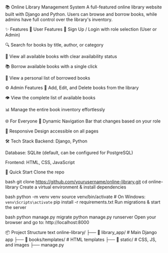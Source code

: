 📚 Online Library Management System
A full-featured online library website built with Django and Python. Users can browse and borrow books, while admins have full control over the library's inventory.

✨ Features
👤 User Features
🔐 Sign Up / Login with role selection (User or Admin)

🔍 Search for books by title, author, or category

📖 View all available books with clear availability status

📚 Borrow available books with a single click

👀 View a personal list of borrowed books

⚙️ Admin Features
🎯 Add, Edit, and Delete books from the library

👁️ View the complete list of available books

📊 Manage the entire book inventory effortlessly

🌐 For Everyone
🚀 Dynamic Navigation Bar that changes based on your role

📱 Responsive Design accessible on all pages

🛠️ Tech Stack
Backend: Django, Python

Database: SQLite (default, can be configured for PostgreSQL)

Frontend: HTML, CSS, JavaScript

🚀 Quick Start
Clone the repo

bash
git clone https://github.com/yourusername/online-library.git
cd online-library
Create a virtual environment & install dependencies

bash
python -m venv venv
source venv/bin/activate  # On Windows: `venv\Scripts\activate`
pip install -r requirements.txt
Run migrations & start the server

bash
python manage.py migrate
python manage.py runserver
Open your browser and go to:
http://localhost:8000

📦 Project Structure
text
online-library/
├── 📁 library_app/          # Main Django app
├── 📁 books/templates/            # HTML templates
├── 📁 static/              # CSS, JS, and images
├── manage.py
